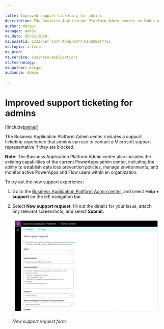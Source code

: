 ```yaml
---

title: Improved support ticketing for admins
description: The Business Application Platform Admin center includes a support ticketing experience that admins can use to contact a Microsoft support representative if they are blocked.
author: MargoC
manager: AnnBe
ms.date: 05/01/2018
ms.assetid: 622375ef-7d7f-4bda-9d77-b15688ef7755
ms.topic: article
ms.prod: 
ms.service: business-applications
ms.technology: 
ms.author: margoc
audience: Admin

---
```

#  Improved support ticketing for admins




[!include[banner](../../includes/banner.md)]

The Business Application Platform Admin center includes a support ticketing
experience that admins can use to contact a Microsoft support representative if
they are blocked.

**Note:** The Business Application Platform Admin center also includes the
existing capabilities of the current PowerApps admin center, including the
ability to establish data loss prevention policies, manage environments, and
monitor active PowerApps and Flow users within an organization.

To try out the new support experience:

1.  Go to the [Business Application Platform Admin
    center](https://go.microsoft.com/fwlink/?linkid=869111), and select **Help +
    support** on the left navigation bar.

2.  Select **New support request**, fill out the details for your issue, attach
    any relevant screenshots, and select **Submit**.

    ![A screenshot of a new support request form](media/improved-support-ticketing-admins-1.png "A screenshot of a new support request form")
    <!-- Picture 10 -->


    *New support request form*
